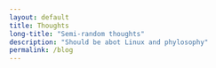 ```yaml
---
layout: default
title: Thoughts
long-title: "Semi-random thoughts"
description: "Should be abot Linux and phylosophy"
permalink: /blog
---
```


